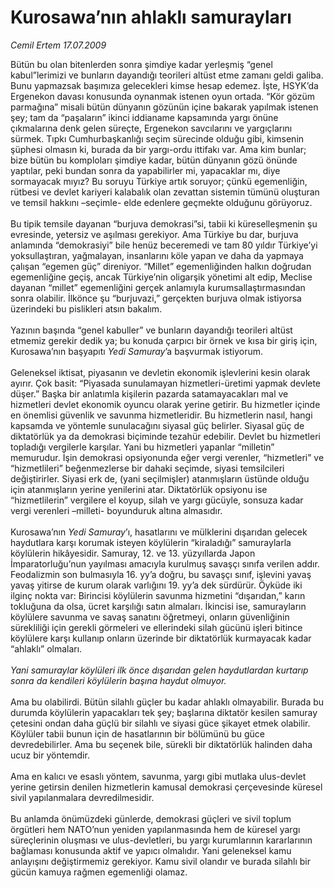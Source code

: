 # Kurosawa’nın ahlaklı samurayları

*Cemil Ertem 17.07.2009*

<div class="taraf_structure_2col_1zq">
<div class="margen_n">



 <p>Bütün bu olan bitenlerden sonra şimdiye kadar yerleşmiş “genel kabul”lerimizi ve bunların dayandığı teorileri altüst etme zamanı geldi galiba. Bunu yapmazsak başımıza gelecekleri kimse hesap edemez. İşte, HSYK’da Ergenekon davası konusunda oynanmak istenen oyun ortada. “Kör gözüm parmağına” misali bütün dünyanın gözünün içine bakarak yapılmak istenen şey; tam da “paşaların” ikinci iddianame kapsamında yargı önüne çıkmalarına denk gelen süreçte, Ergenekon savcılarını ve yargıçlarını sürmek. Tıpkı Cumhurbaşkanlığı seçim sürecinde olduğu gibi, kimsenin şüphesi olmasın ki, burada da bir yargı-ordu ittifakı var. Ama kim bunlar; bize bütün bu komploları şimdiye kadar, bütün dünyanın gözü önünde yaptılar, peki bundan sonra da yapabilirler mi, yapacaklar mı, diye sormayacak mıyız? Bu soruyu Türkiye artık soruyor; çünkü egemenliğin, rütbesi ve devlet kariyeri kalabalık olan zevattan sistemin tümünü oluşturan ve temsil hakkını –seçimle- elde edenlere geçmekte olduğunu görüyoruz. <br/><br/>Bu tipik temsile dayanan “burjuva demokrasi”si, tabii ki küreselleşmenin şu evresinde, yetersiz ve aşılması gerekiyor. Ama Türkiye bu dar, burjuva anlamında “demokrasiyi” bile henüz beceremedi ve tam 80 yıldır Türkiye’yi yoksullaştıran, yağmalayan, insanlarını köle yapan ve daha da yapmaya çalışan “egemen güç” direniyor. “Millet” egemenliğinden halkın doğrudan egemenliğine geçiş, ancak Türkiye’nin oligarşik yönetimi alt edip, Meclise dayanan “millet” egemenliğini gerçek anlamıyla kurumsallaştırmasından sonra olabilir. İlkönce şu “burjuvazi,” gerçekten burjuva olmak istiyorsa üzerindeki bu pislikleri atsın bakalım. <br/><br/>Yazının başında “genel kabuller” ve bunların dayandığı teorileri altüst etmemiz gerekir dedik ya; bu konuda çarpıcı bir örnek ve kısa bir giriş için, Kurosawa’nın başyapıtı <i>Yedi Samuray</i>’a<i> </i>başvurmak istiyorum. <br/><br/>Geleneksel iktisat, piyasanın ve devletin ekonomik işlevlerini kesin olarak ayırır. Çok basit: “Piyasada sunulamayan hizmetleri-üretimi yapmak devlete düşer.” Başka bir anlatımla kişilerin pazarda satamayacakları mal ve hizmetleri devlet ekonomik oyuncu olarak yerine getirir. Bu hizmetler içinde en önemlisi güvenlik ve savunma hizmetleridir. Bu hizmetlerin nasıl, hangi kapsamda ve yöntemle sunulacağını siyasal güç belirler. Siyasal güç de diktatörlük ya da demokrasi biçiminde tezahür edebilir. Devlet bu hizmetleri topladığı vergilerle karşılar. Yani bu hizmetleri yapanlar “milletin” memurudur. İşin demokrasi opsiyonunda eğer vergi verenler, “hizmetleri” ve “hizmetlileri” beğenmezlerse bir dahaki seçimde, siyasi temsilcileri değiştirirler. Siyasi erk de, (yani seçilmişler) atanmışların üstünde olduğu için atanmışların yerine yenilerini atar. Diktatörlük opsiyonu ise “hizmetlilerin” vergilere el koyup, silah ve yargı gücüyle, sonsuza kadar vergi verenleri –milleti- boyunduruk altına almasıdır. <br/><br/>Kurosawa’nın <i>Yedi Samuray</i>’ı, hasatlarını ve mülklerini dışarıdan gelecek haydutlara karşı korumak isteyen köylülerin “kiraladığı” samuraylarla köylülerin hikâyesidir. Samuray, 12. ve 13. yüzyıllarda Japon İmparatorluğu’nun yayılması amacıyla kurulmuş savaşçı sınıfa verilen addır. Feodalizmin son bulmasıyla 16. yy’a doğru, bu savaşçı sınıf, işlevini yavaş yavaş yitirse de kurum olarak varlığını 19. yy’a dek sürdürür. Öyküde iki ilginç nokta var: Birincisi köylülerin savunma hizmetini “dışarıdan,” karın tokluğuna da olsa, ücret karşılığı satın almaları. İkincisi ise, samurayların köylülere savunma ve savaş sanatını öğretmeyi, onların güvenliğinin sürekliliği için gerekli görmeleri ve ellerindeki silah gücünü işleri bitince köylülere karşı kullanıp onların üzerinde bir diktatörlük kurmayacak kadar “ahlaklı” olmaları.<i> <br/><br/>Yani samuraylar köylüleri ilk önce dışarıdan gelen haydutlardan kurtarıp sonra da kendileri köylülerin başına haydut olmuyor. </i><br/><br/>Ama bu olabilirdi. Bütün silahlı güçler bu kadar ahlaklı olmayabilir. Burada bu durumda köylülerin yapacakları tek şey; başlarına diktatör kesilen samuray çetesini ondan daha güçlü bir silahlı ve siyasi güce şikayet etmek olabilir. Köylüler tabii bunun için de hasatlarının bir bölümünü bu güce devredebilirler. Ama bu seçenek bile, sürekli bir diktatörlük halinden daha ucuz bir yöntemdir. <br/><br/>Ama en kalıcı ve esaslı yöntem, savunma, yargı gibi mutlaka ulus-devlet yerine getirsin denilen hizmetlerin kamusal demokrasi çerçevesinde küresel sivil yapılanmalara devredilmesidir. <br/><br/>Bu anlamda önümüzdeki günlerde, demokrasi güçleri ve sivil toplum örgütleri hem NATO’nun yeniden yapılanmasında hem de küresel yargı süreçlerinin oluşması ve ulus-devletleri, bu yargı kurumlarının kararlarının bağlaması konusunda aktif ve yapıcı olmalıdır. Yani geleneksel kamu anlayışını değiştirmemiz gerekiyor. Kamu sivil olandır ve burada silahlı bir gücün kamuya rağmen egemenliği olamaz.</p>
<br/>
<br/>
<br/>



<br/>


<div id="taraf_not">
</div>

</div>


</div>
